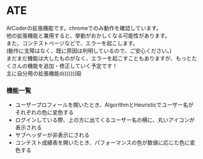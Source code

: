 # ATE
AtCoderの拡張機能です。chromeでのみ動作を確認しています。  
他の拡張機能と兼用すると、挙動がおかしくなる可能性があります。  
また、コンテストページなどで、エラーを起こします。  
(動作に支障はなく、既に原因は判明しているので、ご安心ください。)    
まだまだ機能は大したものがなく、エラーを起こすこともありますが、もっとたくさんの機能を追加・修正していく予定です！  
主に自分用の拡張機能d(((((((殴

### 機能一覧
- ユーザープロフィールを開いたとき、AlgorithmとHeuristicでユーザー名がそれぞれの色に変色する
- ログインしている際、上の方に出てくるユーザー名の横に、丸いアイコンが表示される
- サブヘッダーが非表示にされる
- コンテスト成績表を開いたとき、パフォーマンスの色が数値に応じた色に変色する
